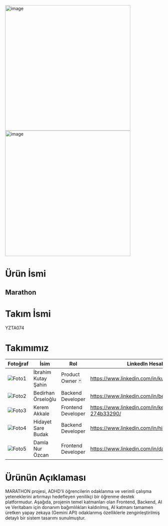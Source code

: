<img width="400" alt="image" src="https://github.com/user-attachments/assets/4fdadf2c-742c-46c5-af9b-dcb4fe796abe" />
<img width="400" alt="image" src="https://github.com/user-attachments/assets/a8f551e5-0832-4db2-bf7b-034e0a7d3fae" />

# Ürün İsmi
## Marathon

# Takım İsmi
YZTA074

# Takımımız

| Fotoğraf       | İsim         | Rol               | LinkedIn Hesabı                                          |
| -------------- | ------------ | ----------------- | -------------------------------------------------------- |
| ![Foto1](url1) | İbrahim Kutay Şahin  | Product Owner 🃏  | https://www.linkedin.com/in/kutaysahinu/   |
| ![Foto2](url2) | Bedirhan Örseloğlu   | Backend Developer  | https://www.linkedin.com/in/bedirhanorseloglu/     |
| ![Foto3](url3) | Kerem Akkale    | Frontend Developer         | https://www.linkedin.com/in/kerem-akkale-274b33290/       |
| ![Foto4](url4) | Hidayet Sare Budak   | Backend Developer| https://www.linkedin.com/in/hidayetsarebudak/   |
| ![Foto5](url5) | Damla Nur Özcan | Frontend Developer     | https://www.linkedin.com/in/damlanurozcan/ |

# Ürünün Açıklaması
MARATHON projesi, ADHD'li öğrencilerin odaklanma ve verimli çalışma yeteneklerini
artırmayı hedefleyen yenilikçi bir öğrenme destek platformudur. Aşağıda, projenin
temel katmanları olan Frontend, Backend, AI ve Veritabanı için donanım bağımlılıkları
kaldırılmış, AI katmanı tamamen üretken yapay zekaya (Gemini API) odaklanmış özelliklerle
zenginleştirilmiş detaylı bir sistem tasarımı sunulmuştur.

